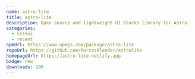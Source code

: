 ```yaml
---
name: astro-lite
title: astro-lite
description: Open source and lightweight UI blocks library for Astro.
categories:
  - css+ui
  - recent
npmUrl: https://www.npmjs.com/package/astro-lite
repoUrl: https://github.com/MarcosKlender/astrolite
homepageUrl: https://astro-lite.netlify.app
badge: new
downloads: 100
---
```

